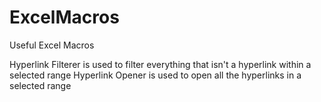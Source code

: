 # ExcelMacros
Useful Excel Macros

Hyperlink Filterer is used to filter everything that isn't a hyperlink within a selected range
Hyperlink Opener is used to open all the hyperlinks in a selected range
